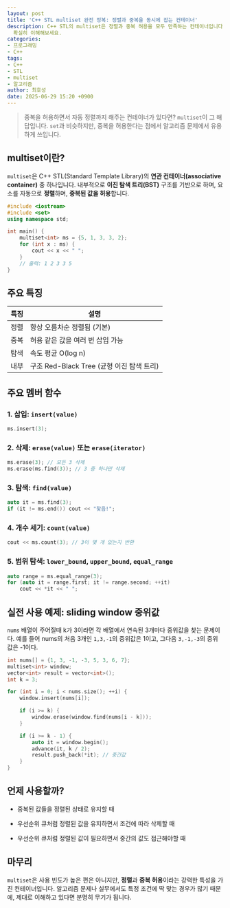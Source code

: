 ```yaml
---
layout: post
title: 'C++ STL multiset 완전 정복: 정렬과 중복을 동시에 잡는 컨테이너'
description: C++ STL의 multiset은 정렬과 중복 허용을 모두 만족하는 컨테이너입니다. 사용법, 특성, 그리고 실전 예제를 통해
  확실히 이해해보세요.
categories:
- 프로그래밍
- C++
tags:
- C++
- STL
- multiset
- 알고리즘
author: 최호성
date: 2025-06-29 15:20 +0900
---
```

> 중복을 허용하면서 자동 정렬까지 해주는 컨테이너가 있다면? `multiset`이 그 해답입니다. `set`과 비슷하지만, 중복을 허용한다는 점에서 알고리즘 문제에서 유용하게 쓰입니다.

## multiset이란?

`multiset`은 C++ STL(Standard Template Library)의 **연관 컨테이너(associative container)** 중 하나입니다. 내부적으로 **이진 탐색 트리(BST)** 구조를 기반으로 하며, 요소를 자동으로 **정렬**하며, **중복된 값을 허용**합니다.

```cpp
#include <iostream>
#include <set>
using namespace std;

int main() {
    multiset<int> ms = {5, 1, 3, 3, 2};
    for (int x : ms) {
        cout << x << " ";
    }
    // 출력: 1 2 3 3 5
}
```
## 주요 특징
| 특징 | 설명                                      |
| ---- | ----------------------------------------- |
| 정렬 | 항상 오름차순 정렬됨 (기본)               |
| 중복 | 허용	같은 값을 여러 번 삽입 가능          |
| 탐색 | 속도	평균 O(log n)                        |
| 내부 | 구조	Red-Black Tree (균형 이진 탐색 트리) |

## 주요 멤버 함수
### 1. 삽입: `insert(value)`
```cpp
ms.insert(3);
```
### 2. 삭제: `erase(value)` 또는 `erase(iterator)`
```cpp
ms.erase(3); // 모든 3 삭제
ms.erase(ms.find(3)); // 3 중 하나만 삭제
```
### 3. 탐색: `find(value)`
```cpp
auto it = ms.find(3);
if (it != ms.end()) cout << "찾음!";
```
### 4. 개수 세기: `count(value)`
```cpp
cout << ms.count(3); // 3이 몇 개 있는지 반환
```
### 5. 범위 탐색: `lower_bound`, `upper_bound`, `equal_range`
```cpp
auto range = ms.equal_range(3);
for (auto it = range.first; it != range.second; ++it)
    cout << *it << " ";
```
## 실전 사용 예제: sliding window 중위값
`nums` 배열이 주어질때 k가 3이라면 각 배열에서 연속된 3개마다 중위값을 찾는 문제이다.
예를 들어 nums의 처음 3개인 `1,3,-1`의 중위값은 1이고, 그다음 `3,-1,-3`의 중위값은 -1이다. 
```cpp
int nums[] = {1, 3, -1, -3, 5, 3, 6, 7};
multiset<int> window;
vector<int> result = vector<int>();
int k = 3;

for (int i = 0; i < nums.size(); ++i) {
    window.insert(nums[i]);

    if (i >= k) {
        window.erase(window.find(nums[i - k]));
    }

    if (i >= k - 1) {
        auto it = window.begin();
        advance(it, k / 2);
        result.push_back(*it); // 중간값
    }
}
```
## 언제 사용할까?
- 중복된 값들을 정렬된 상태로 유지할 때

- 우선순위 큐처럼 정렬된 값을 유지하면서 조건에 따라 삭제할 때
- 우선순위 큐처럼 정렬된 값이 필요하면서 중간의 값도 접근해야할 때

## 마무리
`multiset`은 사용 빈도가 높은 편은 아니지만, **정렬**과 **중복 허용**이라는 강력한 특성을 가진 컨테이너입니다. 알고리즘 문제나 실무에서도 특정 조건에 딱 맞는 경우가 많기 때문에, 제대로 이해하고 있다면 분명히 무기가 됩니다.
